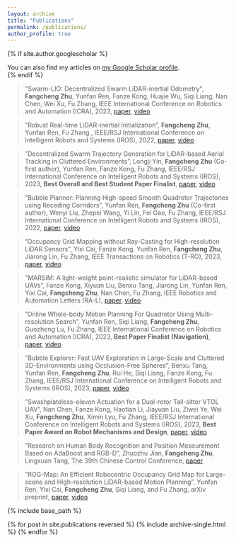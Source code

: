 ```yaml
---
layout: archive
title: "Publications"
permalink: /publications/
author_profile: true
---
```

{% if site.author.googlescholar %}
  <div class="wordwrap">You can also find my articles on <a href="{{site.author.googlescholar}}">my Google Scholar profile</a>.</div>
{% endif %}

>"Swarm-LIO: Decentralized Swarm LiDAR-inertial Odometry", **Fangcheng Zhu**, Yunfan Ren, Fanze Kong, Huajie Wu, Siqi Liang, Nan Chen, Wei Xu, Fu Zhang, IEEE International Conference on Robotics and Automation (ICRA), 2023,  [paper](https://arxiv.org/abs/2209.06628), [video](https://youtu.be/MxeoKVXrmEs?si=kALhe8zFAKjvvuAJ)



>”Robust Real-time LiDAR-inertial Initialization”, **Fangcheng Zhu**, Yunfan Ren, Fu Zhang., IEEE/RSJ International Conference on Intelligent Robots and Systems (IROS), 2022, [paper](https://arxiv.org/abs/2202.11006), [video](https://youtu.be/WiHgcPpKwvU?si=QWxIVTfe0XeEjcuS)



>”Decentralized Swarm Trajectory Generation for LiDAR-based Aerial Tracking in Cluttered Environments”, Longji Yin, **Fangcheng Zhu** (Co-first author), Yunfan Ren, Fanze Kong, Fu Zhang, IEEE/RSJ International Conference on Intelligent Robots and Systems (IROS), 2023, **Best Overall and Best Student Paper Finalist**, [paper](https://ieeexplore.ieee.org/abstract/document/10341567), [video](https://youtu.be/04-ls0PHkuU?si=f30NZkNNv_29wxvY)



>”Bubble Planner: Planning High-speed Smooth Quadrotor Trajectories using Receding Corridors”, Yunfan Ren, **Fangcheng Zhu** (Co-first author), Wenyi Liu, Zhepei Wang, Yi Lin, Fei Gao, Fu Zhang, IEEE/RSJ International Conference on Intelligent Robots and Systems (IROS), 2022, [paper](https://arxiv.org/abs/2202.12177), [video](https://youtu.be/GpATPwibJ1k?si=_nAQc1VFb3s2xYAs)



>”Occupancy Grid Mapping without Ray-Casting for High-resolution LiDAR Sensors”, Yixi Cai, Fanze Kong, Yunfan Ren, **Fangcheng Zhu**, Jiarong Lin, Fu Zhang, IEEE Transactions on Robotics (T-RO), 2023, [paper](https://arxiv.org/abs/2307.08493), [video](https://youtu.be/m5QQPbkYYnA?si=sthOEobTUBqg0Tzc)



>”MARSIM: A light-weight point-realistic simulator for LiDAR-based UAVs”, Fanze Kong, Xiyuan Liu, Benxu Tang, Jiarong Lin, Yunfan Ren, Yixi Cai, **Fangcheng Zhu**, Nan Chen, Fu Zhang, IEEE Robotics and Automation Letters (RA-L), [paper](https://arxiv.org/abs/2211.10716), [video](https://youtu.be/hiRtcq-5lN0?si=w-ylK11S0hc97fYo)



>”Online Whole-body Motion Planning For Quadrotor Using Multi-resolution Search”, Yunfan Ren, Siqi Liang, **Fangcheng Zhu**, Guozheng Lu, Fu Zhang, IEEE International Conference on Robotics and Automation (ICRA), 2023, **Best Paper Finalist (Navigation)**, [paper](https://arxiv.org/abs/2209.06761), [video](https://youtu.be/0q5mA9vijMY?si=xJ9jF8cE1sA_9ij7)



>”Bubble Explorer: Fast UAV Exploration in Large-Scale and Cluttered 3D-Environments using Occlusion-Free Spheres”, Benxu Tang, Yunfan Ren, **Fangcheng Zhu**, Rui He, Siqi Liang, Fanze Kong, Fu Zhang, IEEE/RSJ International Conference on Intelligent Robots and Systems (IROS), 2023, [paper](https://arxiv.org/abs/2304.00852), [video](https://youtu.be/4FqgNSbrx04?si=Kj7dBH5SVpQBGDIH)



>”Swashplateless-elevon Actuation for a Dual-rotor Tail-sitter VTOL UAV”, Nan Chen, Fanze Kong, Haotian Li, Jiayuan Liu, Ziwei Ye, Wei Xu, **Fangcheng Zhu**, Ximin Lyu, Fu Zhang, IEEE/RSJ International Conference on Intelligent Robots and Systems (IROS), 2023, **Best Paper Award on Robot Mechanisms and Design**, [paper](https://arxiv.org/abs/2309.13559), [video](https://youtu.be/Sx9Rk4Zf7sQ?si=PWtvP1zk95OJ1SA3)



>”Research on Human Body Recognition and Position Measurement Based on AdaBoost and RGB-D”, Zhuozhu Jian, **Fangcheng Zhu**, Lingxuan Tang, The 39th Chinese Control Conference, [paper](https://ieeexplore.ieee.org/document/9188572)



>”ROG-Map: An Efficient Robocentric Occupancy Grid Map for Large-scene and High-resolution LiDAR-based Motion Planning”, Yunfan Ren, Yixi Cai, **Fangcheng Zhu**, Siqi Liang, and Fu Zhang, arXiv preprint, [paper](https://arxiv.org/abs/2302.14819), [video](https://youtu.be/eDkwGXCea7w?si=0Zzab8Lrmnq5XmVZ)





{% include base_path %}

{% for post in site.publications reversed %}
  {% include archive-single.html %}
{% endfor %}
